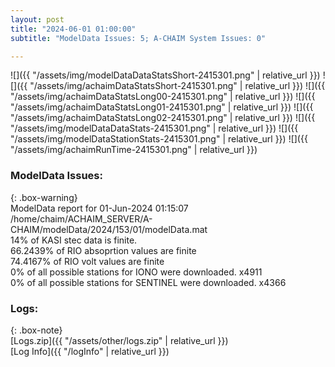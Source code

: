 ```yaml
---
layout: post
title: "2024-06-01 01:00:00"
subtitle: "ModelData Issues: 5; A-CHAIM System Issues: 0"

---
```


![]({{ "/assets/img/modelDataDataStatsShort-2415301.png" | relative_url }})
![]({{ "/assets/img/achaimDataStatsShort-2415301.png" | relative_url }})
![]({{ "/assets/img/achaimDataStatsLong00-2415301.png" | relative_url }})
![]({{ "/assets/img/achaimDataStatsLong01-2415301.png" | relative_url }})
![]({{ "/assets/img/achaimDataStatsLong02-2415301.png" | relative_url }})
![]({{ "/assets/img/modelDataDataStats-2415301.png" | relative_url }})
![]({{ "/assets/img/modelDataStationStats-2415301.png" | relative_url }})
![]({{ "/assets/img/achaimRunTime-2415301.png" | relative_url }})


### ModelData Issues:  
  
{: .box-warning}  
 ModelData report for 01-Jun-2024 01:15:07   
 /home/chaim/ACHAIM_SERVER/A-CHAIM/modelData/2024/153/01/modelData.mat   
 14% of KASI stec data is finite.   
 66.2439% of RIO absoprtion values are finite   
 74.4167% of RIO volt values are finite   
 0% of all possible stations for IONO were downloaded. x4911   
 0% of all possible stations for SENTINEL were downloaded. x4366   
  


### Logs:  
  
{: .box-note}  
[Logs.zip]({{ "/assets/other/logs.zip" | relative_url }})  
[Log Info]({{ "/logInfo" | relative_url }})  
